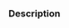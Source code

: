 ### Description

<!-- Please describe your changes in detail. Include motivation and context. -->

<!------------------------------------------------------------------------------
If you are contributing a new box or fixing an issue, please provide references
to the relevant specifications, documentation, or issues. This helps maintainers
get familiar with the context of your changes.

Thank you for your contribution!
-------------------------------------------------------------------------------->

